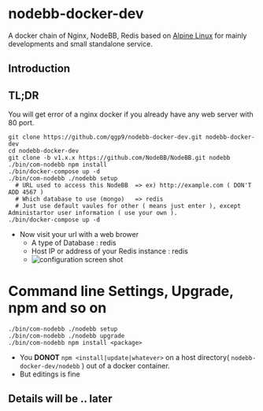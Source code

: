 # nodebb-docker-dev

A docker chain of Nginx, NodeBB, Redis based on [Alpine Linux](http://www.alpinelinux.org) for mainly developments and small standalone service. 

## Introduction

## TL;DR
You will get error of a nginx docker if you already have any web server with 80 port.
```
git clone https://github.com/qgp9/nodebb-docker-dev.git nodebb-docker-dev
cd nodebb-docker-dev
git clone -b v1.x.x https://github.com/NodeBB/NodeBB.git nodebb
./bin/com-nodebb npm install
./bin/docker-compose up -d 
./bin/com-nodebb ./nodebb setup  
  # URL used to access this NodeBB  => ex) http://example.com ( DON'T ADD 4567 )
  # Which database to use (mongo)   => redis
  # Just use default vaules for other ( means just enter ), except Administartor user information ( use your own ).
./bin/docker-compose up -d 
```
* Now visit your url with a web brower
  * A type of Database : redis
  * Host IP or address of your Redis instance : redis
  * ![configuration screen shot](http://i.imgur.com/Pd2TLTH.png)

# Command line Settings, Upgrade, npm  and so on
```
./bin/com-nodebb ./nodebb setup
./bin/com-nodebb ./nodebb upgrade
./bin/com-nodebb npm install <package>
```
* You **DONOT** `npm <install|update|whatever>` on a host directory( `nodebb-docker-dev/nodebb` ) out of a docker container.
* But editings is fine

## Details will be .. later
